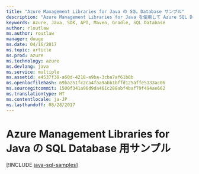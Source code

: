 ```yaml
---
title: "Azure Management Libraries for Java の SQL Database サンプル"
description: "Azure Management Libraries for Java を使用して Azure SQL Database の作成と更新を行うサンプル コードを入手しましょう。"
keywords: Azure, Java, SDK, API, Maven, Gradle, SQL Database
author: rloutlaw
ms.author: routlaw
manager: douge
ms.date: 04/16/2017
ms.topic: article
ms.prod: azure
ms.technology: azure
ms.devlang: java
ms.service: multiple
ms.assetid: e4537f38-a60d-4218-a9ba-3cba7af61b8b
ms.openlocfilehash: 69ba251fc2ca4faa9abb1bffd125affe5133ac06
ms.sourcegitcommit: 1500f341a96d9da461c288abf4baf79f494ae662
ms.translationtype: HT
ms.contentlocale: ja-JP
ms.lasthandoff: 08/28/2017
---
```

# <a name="azure-management-libraries-for-java-samples-for-sql-database"></a>Azure Management Libraries for Java の SQL Database 用サンプル

[!INCLUDE [java-sql-samples](includes/java-sql-samples.md)]